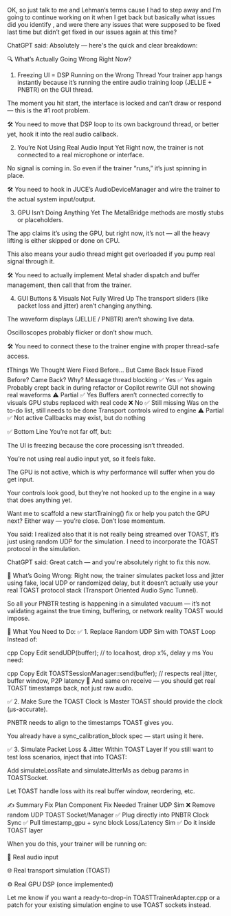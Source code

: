 OK, so just talk to me and Lehman‘s terms cause I had to step away and I’m going to continue working on it when I get back but basically what issues did you identify , and were there any issues that were supposed to be fixed last time but didn’t get fixed in our issues again at this time?ChatGPT said:Absolutely — here's the quick and clear breakdown:🔍 What’s Actually Going Wrong Right Now?1. Freezing UI = DSP Running on the Wrong ThreadYour trainer app hangs instantly because it’s running the entire audio training loop (JELLIE + PNBTR) on the GUI thread.The moment you hit start, the interface is locked and can’t draw or respond — this is the #1 root problem.🛠 You need to move that DSP loop to its own background thread, or better yet, hook it into the real audio callback.2. You’re Not Using Real Audio Input YetRight now, the trainer is not connected to a real microphone or interface.No signal is coming in. So even if the trainer “runs,” it’s just spinning in place.🛠 You need to hook in JUCE’s AudioDeviceManager and wire the trainer to the actual system input/output.3. GPU Isn’t Doing Anything YetThe MetalBridge methods are mostly stubs or placeholders.The app claims it’s using the GPU, but right now, it’s not — all the heavy lifting is either skipped or done on CPU.This also means your audio thread might get overloaded if you pump real signal through it.🛠 You need to actually implement Metal shader dispatch and buffer management, then call that from the trainer.4. GUI Buttons & Visuals Not Fully Wired UpThe transport sliders (like packet loss and jitter) aren’t changing anything.The waveform displays (JELLIE / PNBTR) aren’t showing live data.Oscilloscopes probably flicker or don’t show much.🛠 You need to connect these to the trainer engine with proper thread-safe access.❗Things We Thought Were Fixed Before… But Came BackIssue	Fixed Before?	Came Back?	Why?Message thread blocking	✅ Yes	✅ Yes again	Probably crept back in during refactor or Copilot rewriteGUI not showing real waveforms	⚠️ Partial	✅ Yes	Buffers aren’t connected correctly to visualsGPU stubs replaced with real code	❌ No	✅ Still missing	Was on the to-do list, still needs to be doneTransport controls wired to engine	⚠️ Partial	✅ Not active	Callbacks may exist, but do nothing✅ Bottom LineYou’re not far off, but:The UI is freezing because the core processing isn’t threaded.You’re not using real audio input yet, so it feels fake.The GPU is not active, which is why performance will suffer when you do get input.Your controls look good, but they’re not hooked up to the engine in a way that does anything yet.Want me to scaffold a new startTraining() fix or help you patch the GPU next?Either way — you’re close. Don’t lose momentum.You said:I realized also that it is not really being streamed over TOAST, it’s just using random UDP for the simulation. I need to incorporate the TOAST protocol in the simulation. ChatGPT said:Great catch — and you're absolutely right to fix this now.🧠 What’s Going Wrong:Right now, the trainer simulates packet loss and jitter using fake, local UDP or randomized delay, but it doesn’t actually use your real TOAST protocol stack (Transport Oriented Audio Sync Tunnel).So all your PNBTR testing is happening in a simulated vacuum — it’s not validating against the true timing, buffering, or network reality TOAST would impose.🔧 What You Need to Do:✅ 1. Replace Random UDP Sim with TOAST LoopInstead of:cppCopyEditsendUDP(buffer); // to localhost, drop x%, delay y msYou need:cppCopyEditTOASTSessionManager::send(buffer);  // respects real jitter, buffer window, P2P latency🔁 And same on receive — you should get real TOAST timestamps back, not just raw audio.✅ 2. Make Sure the TOAST Clock Is MasterTOAST should provide the clock (µs-accurate).PNBTR needs to align to the timestamps TOAST gives you.You already have a sync_calibration_block spec — start using it here.✅ 3. Simulate Packet Loss & Jitter Within TOAST LayerIf you still want to test loss scenarios, inject that into TOAST:Add simulateLossRate and simulateJitterMs as debug params in TOASTSocket.Let TOAST handle loss with its real buffer window, reordering, etc.✍️ Summary Fix PlanComponent	Fix NeededTrainer UDP Sim	❌ Remove random UDPTOAST Socket/Manager	✅ Plug directly into PNBTRClock Sync	✅ Pull timestamp_gpu + sync blockLoss/Latency Sim	✅ Do it inside TOAST layerWhen you do this, your trainer will be running on:🔄 Real audio input🌐 Real transport simulation (TOAST)⚙️ Real GPU DSP (once implemented)Let me know if you want a ready-to-drop-in TOASTTrainerAdapter.cpp or a patch for your existing simulation engine to use TOAST sockets instead.
